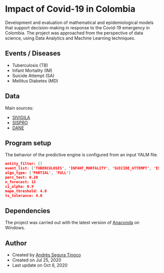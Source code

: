 # Impact of Covid-19 in Colombia
Development and evaluation of mathematical and epidemiological models that support decision-making in response to the Covid-19 emergency in Colombia. The project was approached from the perspective of data science, using Data Analytics and Machine Learning techniques.

## Events / Diseases
- Tuberculosis (TB)
- Infant Mortality (IM)
- Suicide Attempt (SA)
- Mellitus Diabetes (MD)

## Data
Main sources:
- <a href="https://www.ins.gov.co/Direcciones/Vigilancia/Paginas/SIVIGILA.aspx" target="_blank">SIVIGILA</a>
- <a href="https://www.sispro.gov.co/Pages/Home.aspx" target="_blank">SISPRO</a>
- <a href="https://www.dane.gov.co/index.php/estadisticas-por-tema" target="_blank">DANE</a>

## Program setup
The behavior of the predictive engine is configured from an input YALM file.

``` json
entity_filter: []
event_list: ['TUBERCULOSIS', 'INFANT_MORTALITY', 'SUICIDE_ATTEMPT', 'EXT_MATERNAL_MORBIDITY']
algo_type: ['PARTIAL', 'FULL']
perc_test: 0.20
n_forecast: 13
ci_alpha: 0.9
mape_threshold: 4.0
ts_tolerance: 4.0
```

## Dependencies
The project was carried out with the latest version of <a href="https://www.anaconda.com/distribution/" target="_blank" >Anaconda</a> on Windows.

## Author
- Created by <a href="https://github.com/ansegura7">Andrés Segura Tinoco</a>
- Created on Jul 25, 2020
- Last update on Oct 6, 2020
